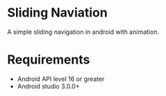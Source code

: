 Sliding Naviation
=================

A simple sliding navigation in android with animation.

# Requirements

- Android API level 16 or greater
- Android studio 3.0.0+
